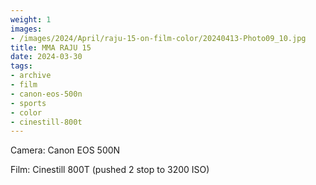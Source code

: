 ```yaml
---
weight: 1
images:
- /images/2024/April/raju-15-on-film-color/20240413-Photo09_10.jpg
title: MMA RAJU 15
date: 2024-03-30
tags:
- archive
- film
- canon-eos-500n
- sports
- color
- cinestill-800t
---
```


Camera: Canon EOS 500N

Film: Cinestill 800T (pushed 2 stop to 3200 ISO)